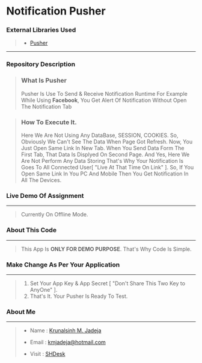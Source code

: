 Notification Pusher
=========================

### External Libraries Used
> * [Pusher](https://pusher.com/)

---

### Repository Description
> ### What Is Pusher
> Pusher Is Use To Send & Receive Notification Runtime
> For Example While Using **Facebook**, You Get Alert Of Notification Without Open The Notification Tab 

> ### How To Execute It.
> Here We Are Not Using Any DataBase, SESSION, COOKIES.
> So, Obviously We Can't See The Data When Page Got Refresh.
> Now, You Just Open Same Link In New Tab.
> When You Send Data Form The First Tab, That Data Is Displyed On Second Page.
> And Yes, Here We Are Not Perform Any Data Storing That's Why Your Notification Is Goes To All Connected User[ "Live At That Time On Link" ].
> So, If You Open Same Link In You PC And Mobile Then You Get Notification In All The Devices.

### Live Demo Of Assignment
----------
> Currently On Offline Mode.


### About This Code
----------
> This App Is **ONLY FOR DEMO PURPOSE**. That's Why Code Is Simple.

### Make Change As Per Your Application
----------
> 1. Set Your App Key & App Secret [ "Don't Share This Two Key to AnyOne" ].
> 3. That's It. Your Pusher Is Ready To Test.


### About Me
----------
> + Name 		: [Krunalsinh M. Jadeja](https://www.linkedin.com/in/kmjadeja)
> - Email		: kmjadeja@hotmail.com
> * Visit 	 	: [SHDesk](http://www.shdesk.com)

